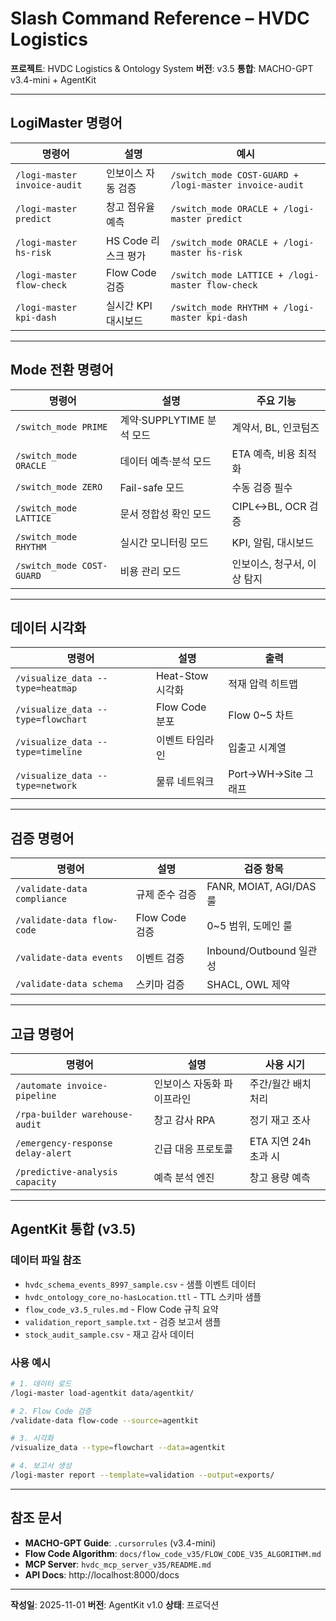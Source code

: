 # Slash Command Reference – HVDC Logistics

**프로젝트**: HVDC Logistics & Ontology System
**버전**: v3.5
**통합**: MACHO-GPT v3.4-mini + AgentKit

---

## LogiMaster 명령어

| 명령어 | 설명 | 예시 |
|--------|------|------|
| `/logi-master invoice-audit` | 인보이스 자동 검증 | `/switch_mode COST-GUARD + /logi-master invoice-audit` |
| `/logi-master predict` | 창고 점유율 예측 | `/switch_mode ORACLE + /logi-master predict` |
| `/logi-master hs-risk` | HS Code 리스크 평가 | `/switch_mode ORACLE + /logi-master hs-risk` |
| `/logi-master flow-check` | Flow Code 검증 | `/switch_mode LATTICE + /logi-master flow-check` |
| `/logi-master kpi-dash` | 실시간 KPI 대시보드 | `/switch_mode RHYTHM + /logi-master kpi-dash` |

---

## Mode 전환 명령어

| 명령어 | 설명 | 주요 기능 |
|--------|------|----------|
| `/switch_mode PRIME` | 계약·SUPPLYTIME 분석 모드 | 계약서, BL, 인코텀즈 |
| `/switch_mode ORACLE` | 데이터 예측·분석 모드 | ETA 예측, 비용 최적화 |
| `/switch_mode ZERO` | Fail-safe 모드 | 수동 검증 필수 |
| `/switch_mode LATTICE` | 문서 정합성 확인 모드 | CIPL↔BL, OCR 검증 |
| `/switch_mode RHYTHM` | 실시간 모니터링 모드 | KPI, 알림, 대시보드 |
| `/switch_mode COST-GUARD` | 비용 관리 모드 | 인보이스, 청구서, 이상 탐지 |

---

## 데이터 시각화

| 명령어 | 설명 | 출력 |
|--------|------|------|
| `/visualize_data --type=heatmap` | Heat-Stow 시각화 | 적재 압력 히트맵 |
| `/visualize_data --type=flowchart` | Flow Code 분포 | Flow 0~5 차트 |
| `/visualize_data --type=timeline` | 이벤트 타임라인 | 입출고 시계열 |
| `/visualize_data --type=network` | 물류 네트워크 | Port→WH→Site 그래프 |

---

## 검증 명령어

| 명령어 | 설명 | 검증 항목 |
|--------|------|----------|
| `/validate-data compliance` | 규제 준수 검증 | FANR, MOIAT, AGI/DAS 룰 |
| `/validate-data flow-code` | Flow Code 검증 | 0~5 범위, 도메인 룰 |
| `/validate-data events` | 이벤트 검증 | Inbound/Outbound 일관성 |
| `/validate-data schema` | 스키마 검증 | SHACL, OWL 제약 |

---

## 고급 명령어

| 명령어 | 설명 | 사용 시기 |
|--------|------|----------|
| `/automate invoice-pipeline` | 인보이스 자동화 파이프라인 | 주간/월간 배치 처리 |
| `/rpa-builder warehouse-audit` | 창고 감사 RPA | 정기 재고 조사 |
| `/emergency-response delay-alert` | 긴급 대응 프로토콜 | ETA 지연 24h 초과 시 |
| `/predictive-analysis capacity` | 예측 분석 엔진 | 창고 용량 예측 |

---

## AgentKit 통합 (v3.5)

### 데이터 파일 참조
- `hvdc_schema_events_8997_sample.csv` - 샘플 이벤트 데이터
- `hvdc_ontology_core_no-hasLocation.ttl` - TTL 스키마 샘플
- `flow_code_v3.5_rules.md` - Flow Code 규칙 요약
- `validation_report_sample.txt` - 검증 보고서 샘플
- `stock_audit_sample.csv` - 재고 감사 데이터

### 사용 예시
```bash
# 1. 데이터 로드
/logi-master load-agentkit data/agentkit/

# 2. Flow Code 검증
/validate-data flow-code --source=agentkit

# 3. 시각화
/visualize_data --type=flowchart --data=agentkit

# 4. 보고서 생성
/logi-master report --template=validation --output=exports/
```

---

## 참조 문서

- **MACHO-GPT Guide**: `.cursorrules` (v3.4-mini)
- **Flow Code Algorithm**: `docs/flow_code_v35/FLOW_CODE_V35_ALGORITHM.md`
- **MCP Server**: `hvdc_mcp_server_v35/README.md`
- **API Docs**: http://localhost:8000/docs

---

**작성일**: 2025-11-01
**버전**: AgentKit v1.0
**상태**: 프로덕션

